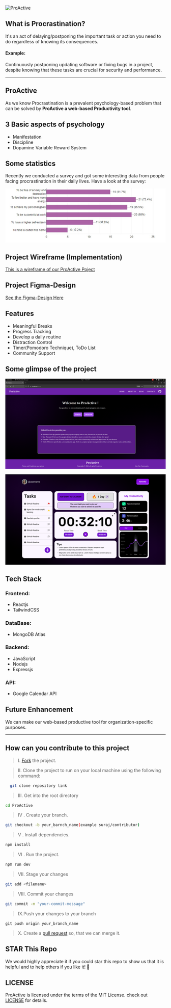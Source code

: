 <!--# ProActive - Web-Based Productivity Tool-->

![ProActive](https://socialify.git.ci/Suraj-kumar00/ProActive/image?description=1&forks=1&issues=1&language=1&name=1&owner=1&pulls=1&stargazers=1&theme=Dark)

## What is Procrastination?

It's an act of delaying/postponing the important task or action you need to do regardless of knowing its consequences.

#### Example:

Continuously postponing updating software or fixing bugs in a project, despite knowing that these tasks are crucial for security and performance.

---

## ProActive

As we know Procrastination is a prevalent psychology-based problem that can be solved by **ProActive a web-based Productivity tool**.

## 3 Basic aspects of psychology

- Manifestation
- Discipline
- Dopamine Variable Reward System

## Some statistics

Recently we conducted a survey and got some interesting data from people facing procrastination in their daily lives. Have a look at the survey:

![ProActive procrastination survey report](https://raw.githubusercontent.com/Suraj-kumar00/ProActive/main/Assets/Statistics_of_ProActive.jpeg)

## Project Wireframe (Implementation)

[This is a wireframe of our ProActive Poject](https://excalidraw.com/#room=16af7809f06ee64edfa3,b1Hoc7Ptk_d-501jDrXSCg)

## Project Figma-Design

[See the Figma-Design Here](https://www.figma.com/file/a2UpOUlF7pWdqA03bhttIr/Untitled?type=design&node-id=0%3A1&mode=design&t=hZpPRo2nDEVgVyHa-1)

## Features

- Meaningful Breaks
- Progress Tracking
- Develop a daily routine
- Distraction Control
- Timer(Pomodoro Technique), ToDo List
- Community Support

## Some glimpse of the project

![Main page](./Assets/ProActive_Page.png)

![Main Screen](./Assets/ProAvtive_Main_Screen.png)

## Tech Stack

### Frontend:

- Reactjs
- TailwindCSS

### DataBase:

- MongoDB Atlas

### Backend:

- JavaScript
- Nodejs
- Expressjs

### API:

- Google Calendar API

## Future Enhancement

We can make our web-based productive tool for organization-specific purposes.

---

## How can you contribute to this project

> &#8544;. [Fork](https://github.com/Suraj-kumar00/ProActive/fork) the project.

> &#8545;. Clone the project to run on your local machine using the following command:

```sh
  git clone repository link
```

> &#8546;. Get into the root directory

```sh
cd ProActive
```

> &#8547; . Create your branch.

```sh
git checkout -b your_barnch_name(example suraj/contributor)
```

> &#8548; . Install dependencies.

```sh
npm install
```

> &#8549; . Run the project.

```sh
npm run dev
```

> &#8550;. Stage your changes

```sh
git add <filename>
```

> &#8551;. Commit your changes

```sh
git commit -m "your-commit-message"
```

> &#8552;.Push your changes to your branch

```
git push origin your_branch_name
```

> &#8553;. Create a [pull request](https://github.com/Suraj-kumar00/ProActive/compare) so, that we can merge it.

## STAR This Repo

We would highly appreciate it if you could star this repo to show us that it is helpful and to help others if you like it! 🌟

## LICENSE

ProActive is licensed under the terms of the MIT License. check out [LICENSE](https://github.com/Suraj-kumar00/ProActive/blob/main/LICENSE) for details.
